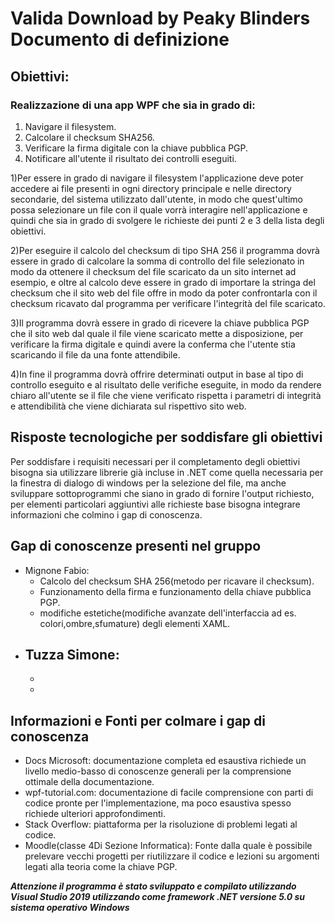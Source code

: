 # Valida Download by Peaky Blinders Documento di definizione


## Obiettivi:

### Realizzazione di una app WPF che sia in grado di:
1. Navigare il filesystem.
2. Calcolare il checksum SHA256.
3. Verificare la firma digitale con la chiave pubblica PGP.
4. Notificare all'utente il risultato dei controlli eseguiti.

1)Per essere in grado di navigare il filesystem l'applicazione deve poter accedere ai file presenti in ogni directory principale e nelle directory secondarie, del sistema utilizzato dall'utente, in modo che quest'ultimo possa selezionare un file con il quale vorrà interagire nell'applicazione e quindi che sia in grado di svolgere le richieste dei punti 2 e 3 della lista degli obiettivi.

2)Per eseguire il calcolo del checksum di tipo SHA 256 il programma dovrà essere in grado di calcolare la somma di controllo del file selezionato in modo da ottenere il checksum del file scaricato da un sito internet ad esempio, e oltre al calcolo deve essere in grado di importare la stringa del checksum che il sito web del file offre in modo da poter confrontarla con il checksum ricavato dal programma per verificare l'integrità del file scaricato.

3)Il programma dovrà essere in grado di ricevere la chiave pubblica PGP che il sito web dal quale il file viene scaricato mette a disposizione, per verificare la firma digitale e quindi avere la conferma che l'utente stia scaricando il file da una fonte attendibile. 

4)In fine il programma dovrà offrire determinati output in base al tipo di controllo eseguito e al risultato delle verifiche eseguite, in modo da rendere chiaro all'utente se il file che viene verificato rispetta i parametri di integrità e attendibilità che viene dichiarata sul rispettivo sito web.


## Risposte tecnologiche per soddisfare gli obiettivi
Per soddisfare i requisiti necessari per il completamento degli obiettivi bisogna sia utilizzare librerie già incluse in .NET come quella necessaria per la finestra di dialogo di windows per la selezione del file, ma anche sviluppare sottoprogrammi che siano in grado di fornire l'output richiesto, per elementi particolari aggiuntivi alle richieste base bisogna integrare informazioni che colmino i gap di conoscenza.


## Gap di conoscenze presenti nel gruppo 

- Mignone Fabio: 
   - Calcolo del checksum SHA 256(metodo per ricavare il checksum).
   - Funzionamento della firma e funzionamento della chiave pubblica PGP.
   - modifiche estetiche(modifiche avanzate dell'interfaccia ad es. colori,ombre,sfumature) degli elementi XAML.
- Tuzza Simone:
   -
   -
   -
   
   
## Informazioni e Fonti per colmare i gap di conoscenza
- Docs Microsoft: documentazione completa ed esaustiva richiede un livello medio-basso di conoscenze generali per la comprensione ottimale della documentazione.
- wpf-tutorial.com: documentazione di facile comprensione con parti di codice pronte per l'implementazione, ma poco esaustiva spesso richiede ulteriori approfondimenti. 
- Stack Overflow: piattaforma per la risoluzione di problemi legati al codice.
- Moodle(classe 4Di Sezione Informatica): Fonte dalla quale è possibile prelevare vecchi progetti per riutilizzare il codice e lezioni su argomenti legati alla teoria come la     chiave PGP.


***Attenzione il programma è stato sviluppato e compilato utilizzando Visual Studio 2019 utilizzando come framework .NET versione 5.0 su sistema operativo Windows***
